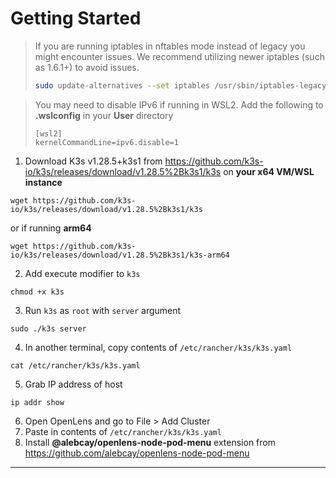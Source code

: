 # Getting Started

> If you are running iptables in nftables mode instead of legacy you might encounter issues. We recommend utilizing newer iptables (such as 1.6.1+) to avoid issues.
> ```bash
> sudo update-alternatives --set iptables /usr/sbin/iptables-legacy
> ```

> You may need to disable IPv6 if running in WSL2. Add the following to **.wslconfig** in your **User** directory
>
> ```text
> [wsl2]
> kernelCommandLine=ipv6.disable=1
> ```

1. Download K3s v1.28.5+k3s1 from https://github.com/k3s-io/k3s/releases/download/v1.28.5%2Bk3s1/k3s on **your x64 VM/WSL instance**
```shell
wget https://github.com/k3s-io/k3s/releases/download/v1.28.5%2Bk3s1/k3s
```
or if running **arm64**
```shell
wget https://github.com/k3s-io/k3s/releases/download/v1.28.5%2Bk3s1/k3s-arm64
```
2. Add execute modifier to `k3s`
```shell
chmod +x k3s
```
3. Run `k3s` as `root` with `server` argument
```shell
sudo ./k3s server
```
4. In another terminal, copy contents of `/etc/rancher/k3s/k3s.yaml`
```shell
cat /etc/rancher/k3s/k3s.yaml
```
5. Grab IP address of host
```shell
ip addr show
```
6. Open OpenLens and go to File > Add Cluster
7. Paste in contents of `/etc/rancher/k3s/k3s.yaml`
8. Install **@alebcay/openlens-node-pod-menu** extension from https://github.com/alebcay/openlens-node-pod-menu
----

